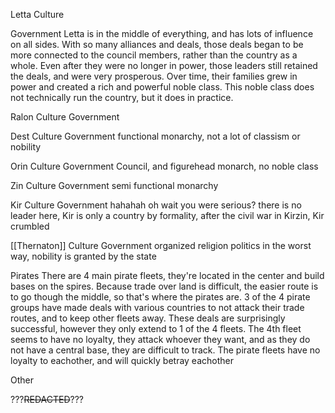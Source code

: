 Letta
Culture

Government
	Letta is in the middle of everything, and has lots of influence on all sides. With so many alliances and deals, those deals began to be more connected to the council members, rather than the country as a whole. Even after they were no longer in power, those leaders still retained the deals, and were very prosperous. Over time, their families grew in power and created a rich and powerful noble class. This noble class does not technically run the country, but it does in practice.

Ralon
Culture
Government

Dest
Culture
Government
	functional monarchy, not a lot of classism or nobility 

Orin
Culture
Government
	Council, and figurehead monarch, no noble class

Zin
Culture
Government
	 semi functional monarchy 

Kir
Culture
Government
	 hahahah oh wait you were serious? there is no leader here, Kir is only a country by formality, after the civil war in Kirzin, Kir crumbled

[[Thernaton]]
Culture
Government
	organized religion politics in the worst way, nobility is granted by the state

Pirates
	There are 4 main pirate fleets, they're located in the center and build bases on the spires. Because trade over land is difficult, the easier route is to go though the middle, so that's where the pirates are. 3 of the 4 pirate groups have made deals with various countries to not attack their trade routes, and to keep other fleets away. These deals are surprisingly successful, however they only extend to 1 of the 4 fleets. The 4th fleet seems to have no loyalty, they attack whoever they want, and as they do not have a central base, they are difficult to track. The pirate fleets have no loyalty to eachother, and will quickly betray eachother

Other

???~~REDACTED~~???

